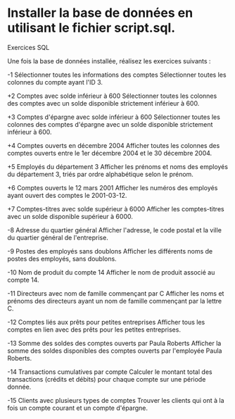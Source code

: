 # Installer la base de données en utilisant le fichier script.sql.
Exercices SQL

Une fois la base de données installée, réalisez les exercices suivants :

-1 Sélectionner toutes les informations des comptes
Sélectionner toutes les colonnes du compte ayant l'ID 3.

+2 Comptes avec solde inférieur à 600
Sélectionner toutes les colonnes des comptes avec un solde disponible strictement inférieur à 600.

+3 Comptes d'épargne avec solde inférieur à 600
Sélectionner toutes les colonnes des comptes d'épargne avec un solde disponible strictement inférieur à 600.

+4 Comptes ouverts en décembre 2004
Afficher toutes les colonnes des comptes ouverts entre le 1er décembre 2004 et le 30 décembre 2004.

+5 Employés du département 3
Afficher les prénoms et noms des employés du département 3, triés par ordre alphabétique selon le prénom.

+6 Comptes ouverts le 12 mars 2001
Afficher les numéros des employés ayant ouvert des comptes le 2001-03-12.

+7 Comptes-titres avec solde supérieur à 6000
Afficher les comptes-titres avec un solde disponible supérieur à 6000.

-8 Adresse du quartier général
Afficher l'adresse, le code postal et la ville du quartier général de l'entreprise.

-9 Postes des employés sans doublons
Afficher les différents noms de postes des employés, sans doublons.

-10 Nom de produit du compte 14
Afficher le nom de produit associé au compte 14.

-11 Directeurs avec nom de famille commençant par C
Afficher les noms et prénoms des directeurs ayant un nom de famille commençant par la lettre C.

-12 Comptes liés aux prêts pour petites entreprises
Afficher tous les comptes en lien avec des prêts pour les petites entreprises.

-13 Somme des soldes des comptes ouverts par Paula Roberts
Afficher la somme des soldes disponibles des comptes ouverts par l'employée Paula Roberts.

-14 Transactions cumulatives par compte
Calculer le montant total des transactions (crédits et débits) pour chaque compte sur une période donnée.

-15 Clients avec plusieurs types de comptes
Trouver les clients qui ont à la fois un compte courant et un compte d'épargne.
